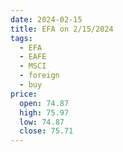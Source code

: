 ```yaml
---
date: 2024-02-15
title: EFA on 2/15/2024
tags: 
  - EFA
  - EAFE
  - MSCI
  - foreign
  - buy
price:
  open: 74.87
  high: 75.97
  low: 74.87
  close: 75.71
---
```

<div class="post">
<snapshot-grid 
    :reports="['2024/02/14/CTA/EFA', '2024/02/15/CTA/EFA', '2024/02/15/MTP/EFA']"
    chart="2024/02/15/Chart/EFA"
/>
<p>

</p>
<p>

</p>
</div>